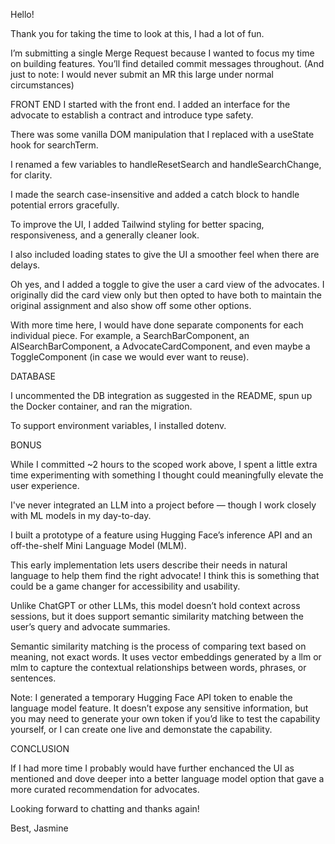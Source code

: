 Hello!

Thank you for taking the time to look at this, I had a lot of fun.

I’m submitting a single Merge Request because I wanted to focus my time on building features. You’ll find detailed commit messages throughout. (And just to note: I would never submit an MR this large under normal circumstances)

FRONT END
I started with the front end. I added an interface for the advocate to establish a contract and introduce type safety.

There was some vanilla DOM manipulation that I replaced with a useState hook for searchTerm.

I renamed a few variables to handleResetSearch and handleSearchChange, for clarity.

I made the search case-insensitive and added a catch block to handle potential errors gracefully.

To improve the UI, I added Tailwind styling for better spacing, responsiveness, and a generally cleaner look.

I also included loading states to give the UI a smoother feel when there are delays.

Oh yes, and I added a toggle to give the user a card view of the advocates. I originally did the card view only but then opted to have both to maintain the original assignment and also show off some other options.

With more time here, I would have done separate components for each individual piece. For example, a SearchBarComponent, an AISearchBarComponent, a AdvocateCardComponent, and even maybe a ToggleComponent (in case we would ever want to reuse).

DATABASE

I uncommented the DB integration as suggested in the README, spun up the Docker container, and ran the migration.

To support environment variables, I installed dotenv.

BONUS

While I committed ~2 hours to the scoped work above, I spent a little extra time experimenting with something I thought could meaningfully elevate the user experience.

I've never integrated an LLM into a project before — though I work closely with ML models in my day-to-day.

I built a prototype of a feature using Hugging Face’s inference API and an off-the-shelf Mini Language Model (MLM).

This early implementation lets users describe their needs in natural language to help them find the right advocate! I think this is something that could be a game changer for accessibility and usability.

Unlike ChatGPT or other LLMs, this model doesn’t hold context across sessions, but it does support semantic similarity matching between the user’s query and advocate summaries.

Semantic similarity matching is the process of comparing text based on meaning, not exact words. It uses vector embeddings generated by a llm or mlm to capture the contextual relationships between words, phrases, or sentences.

Note: I generated a temporary Hugging Face API token to enable the language model feature. It doesn’t expose any sensitive information, but you may need to generate your own token if you’d like to test the capability yourself, or I can create one live and demonstate the capability.

CONCLUSION

If I had more time I probably would have further enchanced the UI as mentioned and dove deeper into a better language model option that gave a more curated recommendation for advocates.

Looking forward to chatting and thanks again!

Best,
Jasmine

